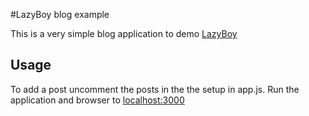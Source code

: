 #LazyBoy blog example

This is a very simple blog application to demo [LazyBoy](https://github.com/garrensmith/LazyBoy)

## Usage
To add a post uncomment the posts in the the setup in app.js.
Run the application and browser to [localhost:3000](http://localhost:3000)

